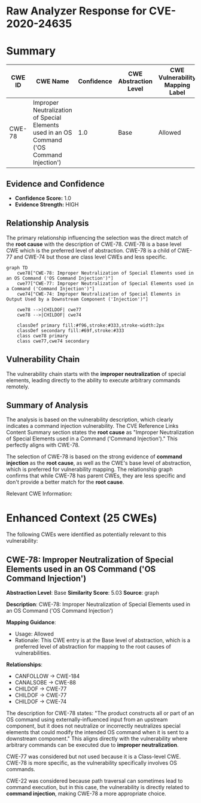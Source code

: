 # Raw Analyzer Response for CVE-2020-24635

# Summary
| CWE ID | CWE Name | Confidence | CWE Abstraction Level | CWE Vulnerability Mapping Label | CWE-Vulnerability Mapping Notes |
|---|---|---|---|---|---|
| CWE-78 | Improper Neutralization of Special Elements used in an OS Command ('OS Command Injection') | 1.0 | Base | Allowed | Primary CWE |

## Evidence and Confidence

*   **Confidence Score:** 1.0
*   **Evidence Strength:** HIGH

## Relationship Analysis
The primary relationship influencing the selection was the direct match of the **root cause** with the description of CWE-78. CWE-78 is a base level CWE which is the preferred level of abstraction. CWE-78 is a child of CWE-77 and CWE-74 but those are class level CWEs and less specific.

```mermaid
graph TD
    cwe78["CWE-78: Improper Neutralization of Special Elements used in an OS Command ('OS Command Injection')"]
    cwe77["CWE-77: Improper Neutralization of Special Elements used in a Command ('Command Injection')"]
    cwe74["CWE-74: Improper Neutralization of Special Elements in Output Used by a Downstream Component ('Injection')"]
    
    cwe78 -->|CHILDOF| cwe77
    cwe78 -->|CHILDOF| cwe74
    
    classDef primary fill:#f96,stroke:#333,stroke-width:2px
    classDef secondary fill:#69f,stroke:#333
    class cwe78 primary
    class cwe77,cwe74 secondary
```

## Vulnerability Chain
The vulnerability chain starts with the **improper neutralization** of special elements, leading directly to the ability to execute arbitrary commands remotely.

## Summary of Analysis
The analysis is based on the vulnerability description, which clearly indicates a command injection vulnerability. The CVE Reference Links Content Summary section states the **root cause** as "Improper Neutralization of Special Elements used in a Command ('Command Injection')." This perfectly aligns with CWE-78.

The selection of CWE-78 is based on the strong evidence of **command injection** as the **root cause**, as well as the CWE's base level of abstraction, which is preferred for vulnerability mapping. The relationship graph confirms that while CWE-78 has parent CWEs, they are less specific and don't provide a better match for the **root cause**.

Relevant CWE Information:

# Enhanced Context (25 CWEs)
The following CWEs were identified as potentially relevant to this vulnerability:

## CWE-78: Improper Neutralization of Special Elements used in an OS Command ('OS Command Injection')
**Abstraction Level**: Base
**Similarity Score**: 5.03
**Source**: graph

**Description**:
CWE-78: Improper Neutralization of Special Elements used in an OS Command ('OS Command Injection')

**Mapping Guidance**:
- Usage: Allowed
- Rationale: This CWE entry is at the Base level of abstraction, which is a preferred level of abstraction for mapping to the root causes of vulnerabilities.

**Relationships**:
- CANFOLLOW -> CWE-184
- CANALSOBE -> CWE-88
- CHILDOF -> CWE-77
- CHILDOF -> CWE-77
- CHILDOF -> CWE-74

The description for CWE-78 states: "The product constructs all or part of an OS command using externally-influenced input from an upstream component, but it does not neutralize or incorrectly neutralizes special elements that could modify the intended OS command when it is sent to a downstream component." This aligns directly with the vulnerability where arbitrary commands can be executed due to **improper neutralization**.

CWE-77 was considered but not used because it is a Class-level CWE. CWE-78 is more specific, as the vulnerability specifically involves OS commands.

CWE-22 was considered because path traversal can sometimes lead to command execution, but in this case, the vulnerability is directly related to **command injection**, making CWE-78 a more appropriate choice.